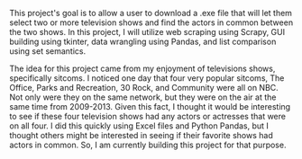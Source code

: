 This project's goal is to allow a user to download a .exe file that will let them select two or more television shows and find the actors in common between the two shows. In this project, I will utilize web scraping using Scrapy, GUI building using tkinter, data wrangling using Pandas, and list comparison using set semantics.

The idea for this project came from my enjoyment of televisions shows, specifically sitcoms. I noticed one day that four very popular sitcoms, The Office, Parks and Recreation, 30 Rock, and Community were all on NBC. Not only were they on the same network, but they were on the air at the same time from 2009-2013.
Given this fact, I thought it would be interesting to see if these four television shows had any actors or actresses that were on all four. I did this quickly using Excel files and Python Pandas, but I thought others might be interested in seeing if their favorite shows had actors in common. So, I am currently building this project for that purpose.
